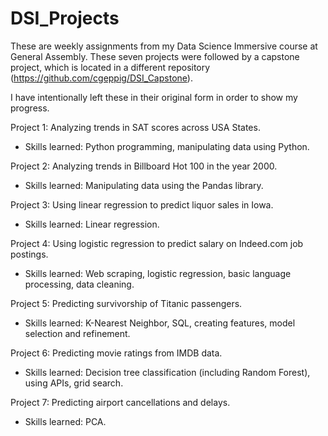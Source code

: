 # DSI_Projects

These are weekly assignments from my Data Science Immersive course at General Assembly. These seven projects were followed by a capstone project, which is located in a different repository (https://github.com/cgeppig/DSI_Capstone).

I have intentionally left these in their original form in order to show my progress.


Project 1: Analyzing trends in SAT scores across USA States.

- Skills learned: Python programming, manipulating data using Python.


Project 2: Analyzing trends in Billboard Hot 100 in the year 2000.

- Skills learned: Manipulating data using the Pandas library.


Project 3: Using linear regression to predict liquor sales in Iowa.

- Skills learned: Linear regression.


Project 4: Using logistic regression to predict salary on Indeed.com job postings.

- Skills learned: Web scraping, logistic regression, basic language processing, data cleaning.


Project 5: Predicting survivorship of Titanic passengers.

- Skills learned: K-Nearest Neighbor, SQL, creating features, model selection and refinement.


Project 6: Predicting movie ratings from IMDB data.

- Skills learned: Decision tree classification (including Random Forest), using APIs, grid search.


Project 7: Predicting airport cancellations and delays.

- Skills learned: PCA.
